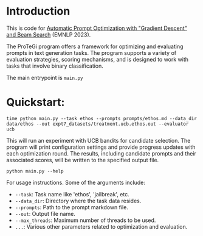 
# Introduction

This is code for [Automatic Prompt Optimization with "Gradient Descent" and Beam Search](https://arxiv.org/abs/2305.03495) (EMNLP 2023).

The ProTeGi program offers a framework for optimizing and evaluating prompts in text generation tasks. The program supports a variety of evaluation strategies, scoring mechanisms, and is designed to work with tasks that involve binary classification.

The main entrypoint is `main.py`

# Quickstart:
```
time python main.py --task ethos --prompts prompts/ethos.md --data_dir data/ethos --out expt7_datasets/treatment.ucb.ethos.out --evaluator ucb
```

This will run an experiment with UCB bandits for candidate selection. The program will print configuration settings and provide progress updates with each optimization round. The results, including candidate prompts and their associated scores, will be written to the specified output file.

```
python main.py --help
```

For usage instructions. Some of the arguments include:

* `--task`: Task name like 'ethos', 'jailbreak', etc.
* `--data_dir`: Directory where the task data resides.
* `--prompts`: Path to the prompt markdown file.
* `--out`: Output file name.
* `--max_threads`: Maximum number of threads to be used.
* `...`: Various other parameters related to optimization and evaluation.